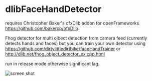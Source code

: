 # dlibFaceHandDetector
requires Christopher Baker's ofxDlib addon for openFrameworks https://github.com/bakercp/ofxDlib.

Fhog detector for multi ojbect detection from camera feed (currently detects hands and faces) but you can train your own detector using https://github.com/dirtylittledirtbike/faceHandTrainer or http://dlib.net/fhog_object_detector_ex.cpp.html

run in release mode otherwise significant lag.


![screen shot](https://i.imgur.com/y1azMJF.png)
